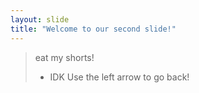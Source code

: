 ```yaml
---
layout: slide
title: "Welcome to our second slide!"
---
```

> eat my shorts!
> - IDK
Use the left arrow to go back!
